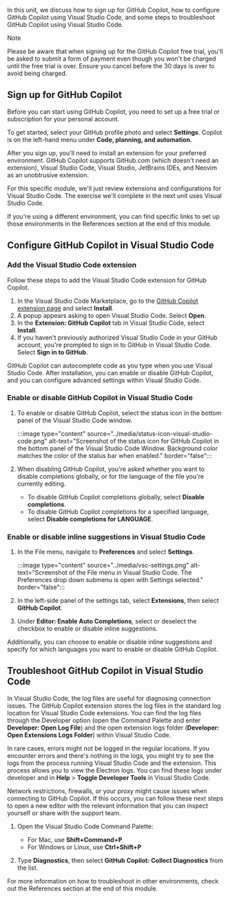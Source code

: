 In this unit, we discuss how to sign up for GitHub Copilot, how to configure GitHub Copilot using Visual Studio Code, and some steps to troubleshoot GitHub Copilot using Visual Studio Code.

> [!NOTE]
> Please be aware that when signing up for the GitHub Copilot free trial, you'll be asked to submit a form of payment even though you won't be charged until the free trial is over. Ensure you cancel before the 30 days is over to avoid being charged.

## Sign up for GitHub Copilot

Before you can start using GitHub Copilot, you need to set up a free trial or subscription for your personal account.

To get started, select your GitHub profile photo and select **Settings**. Copilot is on the left-hand menu under **Code, planning, and automation**.

After you sign up, you'll need to install an extension for your preferred environment. GitHub Copilot supports GitHub.com (which doesn't need an extension), Visual Studio Code, Visual Studio, JetBrains IDEs, and Neovim as an unobtrusive extension.

For this specific module, we'll just review extensions and configurations for Visual Studio Code. The exercise we'll complete in the next unit uses Visual Studio Code.

If you're using a different environment, you can find specific links to set up those environments in the References section at the end of this module.

## Configure GitHub Copilot in Visual Studio Code

### Add the Visual Studio Code extension

Follow these steps to add the Visual Studio Code extension for GitHub Copilot.

1. In the Visual Studio Code Marketplace, go to the [GitHub Copilot extension page](https://marketplace.visualstudio.com/items?itemName=GitHub.copilot) and select **Install**.
1. A popup appears asking to open Visual Studio Code. Select **Open**.
1. In the **Extension: GitHub Copilot** tab in Visual Studio Code, select **Install**.
1. If you haven't previously authorized Visual Studio Code in your GitHub account, you're prompted to sign in to GitHub in Visual Studio Code. Select **Sign in to GitHub**.

GitHub Copilot can autocomplete code as you type when you use Visual Studio Code. After installation, you can enable or disable GitHub Copilot, and you can configure advanced settings within Visual Studio Code.

### Enable or disable GitHub Copilot in Visual Studio Code

1. To enable or disable GitHub Copilot, select the status icon in the bottom panel of the Visual Studio Code window.

    :::image type="content" source="../media/status-icon-visual-studio-code.png" alt-text="Screenshot of the status icon for GitHub Copilot in the bottom panel of the Visual Studio Code Window. Background color matches the color of the status bar when enabled." border="false":::

1. When disabling GitHub Copilot, you're asked whether you want to disable completions globally, or for the language of the file you're currently editing.

   - To disable GitHub Copilot completions globally, select **Disable completions**.
   - To disable GitHub Copilot completions for a specified language, select **Disable completions for LANGUAGE**.

### Enable or disable inline suggestions in Visual Studio Code

1. In the File menu, navigate to **Preferences** and select **Settings**.

    :::image type="content" source="../media/vsc-settings.png" alt-text="Screenshot of the File menu in Visual Studio Code. The Preferences drop down submenu is open with Settings selected." border="false":::

1. In the left-side panel of the settings tab, select **Extensions**, then select **GitHub Copilot**.
1. Under **Editor: Enable Auto Completions**, select or deselect the checkbox to enable or disable inline suggestions.

Additionally, you can choose to enable or disable inline suggestions and specify for which languages you want to enable or disable GitHub Copilot.

## Troubleshoot GitHub Copilot in Visual Studio Code

In Visual Studio Code, the log files are useful for diagnosing connection issues. The GitHub Copilot extension stores the log files in the standard log location for Visual Studio Code extensions. You can find the log files through the Developer option (open the Command Palette and enter **Developer: Open Log File**) and the open extension logs folder (**Developer: Open Extensions Logs Folder**) within Visual Studio Code.

In rare cases, errors might not be logged in the regular locations. If you encounter errors and there's nothing in the logs, you might try to see the logs from the process running Visual Studio Code and the extension. This process allows you to view the Electron logs. You can find these logs under developer and in **Help** > **Toggle Developer Tools** in Visual Studio Code.

Network restrictions, firewalls, or your proxy might cause issues when connecting to GitHub Copilot. If this occurs, you can follow these next steps to open a new editor with the relevant information that you can inspect yourself or share with the support team.

1. Open the Visual Studio Code Command Palette:

    - For Mac, use **Shift+Command+P**
    - For Windows or Linux, use **Ctrl+Shift+P**
1. Type **Diagnostics**, then select **GitHub Copilot: Collect Diagnostics** from the list.

For more information on how to troubleshoot in other environments, check out the References section at the end of this module.
